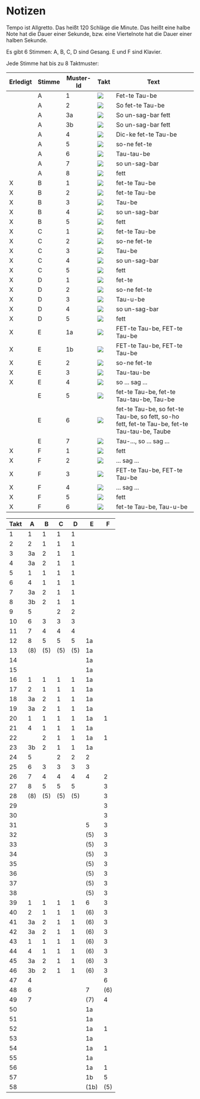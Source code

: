 Notizen
=======

Tempo ist Allgretto. Das heißt 120 Schläge die Minute. Das heißt eine halbe Note hat die Dauer einer Sekunde, bzw. eine Viertelnote hat die Dauer einer halben Sekunde.

Es gibt 6 Stimmen: A, B, C, D sind Gesang. E und F sind Klavier.

Jede Stimme hat bis zu 8 Taktmuster:

|Erledigt|Stimme|Muster-Id|Takt|Text|
|--------|------|---------|----|----|
| |A|1|![](/muster/A1.png)| Fet-te Tau-be|
| |A|2|![](/muster/A2.png)|So fet-te Tau-be|
| |A|3a|![](/muster/A3a.png)|So un-sag-bar fett|
| |A|3b|![](/muster/A3b.png)|So un-sag-bar fett|
| |A|4|![](/muster/A4.png)|Dic-ke fet-te Tau-be|
| |A|5|![](/muster/A5.png)|so-ne fet-te|
| |A|6|![](/muster/A6.png)|Tau-tau-be|
| |A|7|![](/muster/A7.png)|so un-sag-bar|
| |A|8|![](/muster/A8.png)|fett|
|X|B|1|![](/muster/B1.png)|fet-te Tau-be|
|X|B|2|![](/muster/B2.png)|fet-te Tau-be|
|X|B|3|![](/muster/B3.png)|Tau-be|
|X|B|4|![](/muster/B4.png)|so un-sag-bar|
|X|B|5|![](/muster/B5.png)|fett|
|X|C|1|![](/muster/C1.png)|fet-te Tau-be|
|X|C|2|![](/muster/C2.png)|so-ne fet-te|
|X|C|3|![](/muster/C3.png)|Tau-be|
|X|C|4|![](/muster/C4.png)|so un-sag-bar|
|X|C|5|![](/muster/C5.png)|fett|
|X|D|1|![](/muster/D1.png)|fet-te|
|X|D|2|![](/muster/D2.png)|so-ne fet-te|
|X|D|3|![](/muster/D3.png)|Tau-u-be|
|X|D|4|![](/muster/D4.png)|so un-sag-bar|
|X|D|5|![](/muster/D5.png)|fett|
|X|E|1a|![](/muster/E1a.png)|FET-te Tau-be, FET-te Tau-be|
|X|E|1b|![](/muster/E1b.png)|FET-te Tau-be, FET-te Tau-be|
|X|E|2|![](/muster/E2.png)|so-ne fet-te|
|X|E|3|![](/muster/E3.png)|Tau-tau-be|
|X|E|4|![](/muster/E4.png)|so ... sag ...|
| |E|5|![](/muster/E5.png)|fet-te Tau-be, fet-te Tau-tau-be, Tau-be|
| |E|6|![](/muster/E6.png)|fet-te Tau-be, so fet-te Tau-be, so fett, so-ho fett, fet-te Tau-be, fet-te Tau-tau-be, Taube|
| |E|7|![](/muster/E7.png)|Tau-..., so ... sag ...|
|X|F|1|![](/muster/F1.png)|fett|
|X|F|2|![](/muster/F2.png)|... sag ...|
|X|F|3|![](/muster/F3.png)|FET-te Tau-be, FET-te Tau-be|
|X|F|4|![](/muster/F4.png)|... sag ...|
|X|F|5|![](/muster/F5.png)|fett|
|X|F|6|![](/muster/F6.png)|fet-te Tau-be, Tau-u-be|

|Takt|A|B|C|D|E|F|
|----|-|-|-|-|-|-|
|1|1|1|1|1|||
|2|2|1|1|1|||
|3|3a|2|1|1|||
|4|3a|2|1|1|||
|5|1|1|1|1|||
|6|4|1|1|1|||
|7|3a|2|1|1|||
|8|3b|2|1|1|||
|9|5||2|2|||
|10|6|3|3|3|||
|11|7|4|4|4|||
|12|8|5|5|5|1a||
|13|(8)|(5)|(5)|(5)|1a||
|14|||||1a||
|15|||||1a||
|16|1|1|1|1|1a||
|17|2|1|1|1|1a||
|18|3a|2|1|1|1a||
|19|3a|2|1|1|1a||
|20|1|1|1|1|1a|1|
|21|4|1|1|1|1a||
|22||2|1|1|1a|1|
|23|3b|2|1|1|1a||
|24|5||2|2|2||
|25|6|3|3|3|3||
|26|7|4|4|4|4|2|
|27|8|5|5|5||3|
|28|(8)|(5)|(5)|(5)||3|
|29||||||3|
|30||||||3|
|31|||||5|3|
|32|||||(5)|3|
|33|||||(5)|3|
|34|||||(5)|3|
|35|||||(5)|3|
|36|||||(5)|3|
|37|||||(5)|3|
|38|||||(5)|3|
|39|1|1|1|1|6|3|
|40|2|1|1|1|(6)|3|
|41|3a|2|1|1|(6)|3|
|42|3a|2|1|1|(6)|3|
|43|1|1|1|1|(6)|3|
|44|4|1|1|1|(6)|3|
|45|3a|2|1|1|(6)|3|
|46|3b|2|1|1|(6)|3|
|47|4|||||6|
|48|6||||7|(6)|
|49|7||||(7)|4|
|50|||||1a||
|51|||||1a||
|52|||||1a|1|
|53|||||1a||
|54|||||1a|1|
|55|||||1a||
|56|||||1a|1|
|57|||||1b|5|
|58|||||(1b)|(5)|
